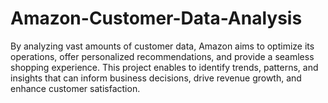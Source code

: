 # Amazon-Customer-Data-Analysis
By analyzing vast amounts of customer data, Amazon aims to optimize its operations, offer personalized recommendations, and provide a seamless shopping experience. This project enables to identify trends, patterns, and insights that can inform business decisions, drive revenue growth, and enhance customer satisfaction.
